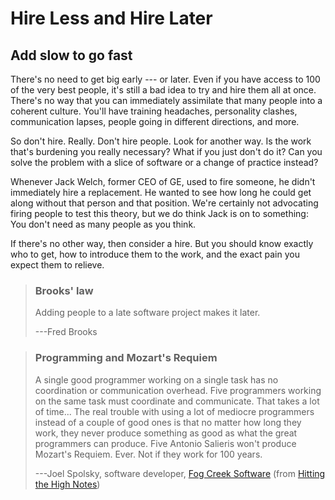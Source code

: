 Hire Less and Hire Later
========================

Add slow to go fast
-------------------

There's no need to get big early --- or later. Even if you have access
to 100 of the very best people, it's still a bad idea to try and hire
them all at once. There's no way that you can immediately assimilate
that many people into a coherent culture. You'll have training
headaches, personality clashes, communication lapses, people going in
different directions, and more.

So don't hire. Really. Don't hire people. Look for another way. Is the
work that's burdening you really necessary? What if you just don't do
it? Can you solve the problem with a slice of software or a change of
practice instead?

Whenever Jack Welch, former CEO of GE, used to fire someone, he didn't
immediately hire a replacement. He wanted to see how long he could get
along without that person and that position. We're certainly not
advocating firing people to test this theory, but we do think Jack is on
to something: You don't need as many people as you think.

If there's no other way, then consider a hire. But you should know
exactly who to get, how to introduce them to the work, and the exact
pain you expect them to relieve.

> ### Brooks' law
> 
> Adding people to a late software project makes it later.
> 
> ---Fred Brooks

> ### Programming and Mozart's Requiem
> 
> A single good programmer working on a single task has no coordination or
> communication overhead. Five programmers working on the same task must
> coordinate and communicate. That takes a lot of time... The real
> trouble with using a lot of mediocre programmers instead of a couple of
> good ones is that no matter how long they work, they never produce
> something as good as what the great programmers can produce. Five
> Antonio Salieris won't produce Mozart's Requiem. Ever. Not if they
> work for 100 years.
> 
> ---Joel Spolsky, software developer, [Fog Creek Software](http://www.fogcreek.com/) (from [Hitting the High Notes](http://www.joelonsoftware.com/articles/HighNotes.html))
